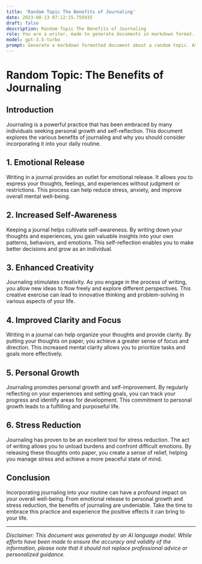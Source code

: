 ```yaml
---
title: 'Random Topic The Benefits of Journaling'
date: 2023-08-13 07:12:15.755935
draft: false
description: Random Topic The Benefits of Journaling
role: You are a writer, made to generate documents in markdown format. It is very important that all of the documents you generate are in valid markdown format.
model: gpt-3.5-turbo
prompt: Generate a markdown formatted document about a random topic. At the bottom, include a disclaimer explaining that the document was generated by you. The first line of the document should be the title. Make sure that the entire document is in proper markdown format, using a mix of various tags to make the document visually appealing.
---
```


# Random Topic: The Benefits of Journaling

## Introduction
Journaling is a powerful practice that has been embraced by many individuals seeking personal growth and self-reflection. This document explores the various benefits of journaling and why you should consider incorporating it into your daily routine.

## 1. Emotional Release
Writing in a journal provides an outlet for emotional release. It allows you to express your thoughts, feelings, and experiences without judgment or restrictions. This process can help reduce stress, anxiety, and improve overall mental well-being.

## 2. Increased Self-Awareness
Keeping a journal helps cultivate self-awareness. By writing down your thoughts and experiences, you gain valuable insights into your own patterns, behaviors, and emotions. This self-reflection enables you to make better decisions and grow as an individual.

## 3. Enhanced Creativity
Journaling stimulates creativity. As you engage in the process of writing, you allow new ideas to flow freely and explore different perspectives. This creative exercise can lead to innovative thinking and problem-solving in various aspects of your life.

## 4. Improved Clarity and Focus
Writing in a journal can help organize your thoughts and provide clarity. By putting your thoughts on paper, you achieve a greater sense of focus and direction. This increased mental clarity allows you to prioritize tasks and goals more effectively.

## 5. Personal Growth
Journaling promotes personal growth and self-improvement. By regularly reflecting on your experiences and setting goals, you can track your progress and identify areas for development. This commitment to personal growth leads to a fulfilling and purposeful life.

## 6. Stress Reduction
Journaling has proven to be an excellent tool for stress reduction. The act of writing allows you to unload burdens and confront difficult emotions. By releasing these thoughts onto paper, you create a sense of relief, helping you manage stress and achieve a more peaceful state of mind.

## Conclusion
Incorporating journaling into your routine can have a profound impact on your overall well-being. From emotional release to personal growth and stress reduction, the benefits of journaling are undeniable. Take the time to embrace this practice and experience the positive effects it can bring to your life.

---

*Disclaimer: This document was generated by an AI language model. While efforts have been made to ensure the accuracy and validity of the information, please note that it should not replace professional advice or personalized guidance.*
